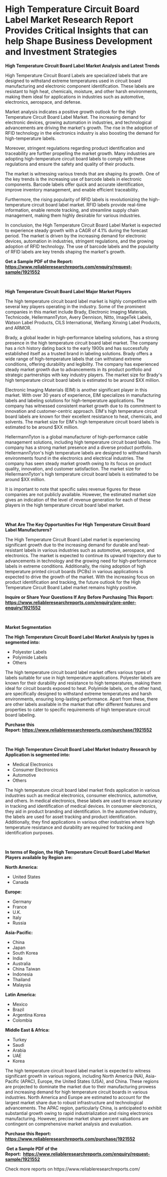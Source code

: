 <p><h1>High Temperature Circuit Board Label Market Research Report Provides Critical Insights that can help Shape Business Development and Investment Strategies</h1></p><p><strong>High Temperature Circuit Board Label Market Analysis and Latest Trends</strong></p>
<p><p>High Temperature Circuit Board Labels are specialized labels that are designed to withstand extreme temperatures used in circuit board manufacturing and electronic component identification. These labels are resistant to high heat, chemicals, moisture, and other harsh environments, making them ideal for applications in industries such as automotive, electronics, aerospace, and defense.</p><p>Market analysis indicates a positive growth outlook for the High Temperature Circuit Board Label Market. The increasing demand for electronic devices, growing automation in industries, and technological advancements are driving the market's growth. The rise in the adoption of RFID technology in the electronics industry is also boosting the demand for high-temperature labels.</p><p>Moreover, stringent regulations regarding product identification and traceability are further propelling the market growth. Many industries are adopting high-temperature circuit board labels to comply with these regulations and ensure the safety and quality of their products.</p><p>The market is witnessing various trends that are shaping its growth. One of the key trends is the increasing use of barcode labels in electronic components. Barcode labels offer quick and accurate identification, improve inventory management, and enable efficient traceability.</p><p>Furthermore, the rising popularity of RFID labels is revolutionizing the high-temperature circuit board label market. RFID labels provide real-time information, enable remote tracking, and streamline supply chain management, making them highly desirable for various industries.</p><p>In conclusion, the High Temperature Circuit Board Label Market is expected to experience steady growth with a CAGR of 4.1% during the forecast period. The market is driven by the increasing demand for electronic devices, automation in industries, stringent regulations, and the growing adoption of RFID technology. The use of barcode labels and the popularity of RFID labels are key trends shaping the market's growth.</p></p>
<p><strong>Get a Sample PDF of the Report:&nbsp; <a href="https://www.reliableresearchreports.com/enquiry/request-sample/1921552">https://www.reliableresearchreports.com/enquiry/request-sample/1921552</a></strong></p>
<p>&nbsp;</p>
<p><strong>High Temperature Circuit Board Label Major Market Players</strong></p>
<p><p>The high temperature circuit board label market is highly competitive with several key players operating in the industry. Some of the prominent companies in this market include Brady, Electronic Imaging Materials, Technicode, HellermannTyton, Avery Dennison, Nitto, ImageTek Labels, Watson Label Products, CILS International, Weifang Xinxing Label Products, and ARMOR.</p><p>Brady, a global leader in high-performance labeling solutions, has a strong presence in the high temperature circuit board label market. The company has a rich history dating back to the early 1900s and has successfully established itself as a trusted brand in labeling solutions. Brady offers a wide range of high-temperature labels that can withstand extreme conditions, offering durability and legibility. The company has experienced steady market growth due to advancements in its product portfolio and strategic partnerships with key industry players. The market size for Brady's high temperature circuit board labels is estimated to be around $XX million.</p><p>Electronic Imaging Materials (EIM) is another significant player in this market. With over 30 years of experience, EIM specializes in manufacturing labels and labeling solutions for high-temperature applications. The company has witnessed consistent market growth due to its commitment to innovation and customer-centric approach. EIM's high temperature circuit board labels are known for their excellent resistance to heat, chemicals, and solvents. The market size for EIM's high temperature circuit board labels is estimated to be around $XX million.</p><p>HellermannTyton is a global manufacturer of high-performance cable management solutions, including high temperature circuit board labels. The company has a strong market presence and a diverse product portfolio. HellermannTyton's high temperature labels are designed to withstand harsh environments found in the electronics and electrical industries. The company has seen steady market growth owing to its focus on product quality, innovation, and customer satisfaction. The market size for HellermannTyton's high temperature circuit board labels is estimated to be around $XX million.</p><p>It is important to note that specific sales revenue figures for these companies are not publicly available. However, the estimated market size gives an indication of the level of revenue generation for each of these players in the high temperature circuit board label market.</p></p>
<p>&nbsp;</p>
<p><strong>What Are The Key Opportunities For High Temperature Circuit Board Label Manufacturers?</strong></p>
<p><p>The High Temperature Circuit Board Label market is experiencing significant growth due to the increasing demand for durable and heat-resistant labels in various industries such as automotive, aerospace, and electronics. The market is expected to continue its upward trajectory due to advancements in technology and the growing need for high-performance labels in extreme conditions. Additionally, the rising adoption of high temperature printed circuit boards (PCBs) in various applications is expected to drive the growth of the market. With the increasing focus on product identification and tracking, the future outlook for the High Temperature Circuit Board Label market remains highly positive.</p></p>
<p><strong>Inquire or Share Your Questions If Any Before Purchasing This Report: <a href="https://www.reliableresearchreports.com/enquiry/pre-order-enquiry/1921552">https://www.reliableresearchreports.com/enquiry/pre-order-enquiry/1921552</a></strong></p>
<p>&nbsp;</p>
<p><strong>Market Segmentation</strong></p>
<p><strong>The High Temperature Circuit Board Label Market Analysis by types is segmented into:</strong></p>
<p><ul><li>Polyester Labels</li><li>Polyimide Labels</li><li>Others</li></ul></p>
<p><p>The high temperature circuit board label market offers various types of labels suitable for use in high temperature applications. Polyester labels are known for their durability and resistance to high temperatures, making them ideal for circuit boards exposed to heat. Polyimide labels, on the other hand, are specifically designed to withstand extreme temperatures and harsh environments, ensuring long-lasting performance. Apart from these, there are other labels available in the market that offer different features and properties to cater to specific requirements of high temperature circuit board labeling.</p></p>
<p><strong>Purchase this Report:&nbsp;<a href="https://www.reliableresearchreports.com/purchase/1921552">https://www.reliableresearchreports.com/purchase/1921552</a></strong></p>
<p>&nbsp;</p>
<p><strong>The High Temperature Circuit Board Label Market Industry Research by Application is segmented into:</strong></p>
<p><ul><li>Medical Electronics</li><li>Consumer Electronics</li><li>Automotive</li><li>Others</li></ul></p>
<p><p>The high temperature circuit board label market finds application in various industries such as medical electronics, consumer electronics, automotive, and others. In medical electronics, these labels are used to ensure accuracy in tracking and identification of medical devices. In consumer electronics, they aid in product branding and identification. In the automotive industry, the labels are used for asset tracking and product identification. Additionally, they find applications in various other industries where high temperature resistance and durability are required for tracking and identification purposes.</p></p>
<p>&nbsp;</p>
<p><strong>In terms of Region, the High Temperature Circuit Board Label Market Players available by Region are:</strong></p>
<p>
    <p> <strong> North America: </strong>
        <ul>
            <li>United States</li>
            <li>Canada</li>
        </ul>
        </p> 
    <p> <strong> Europe: </strong>
        <ul>
            <li>Germany</li>
            <li>France</li>
            <li>U.K.</li>
            <li>Italy</li>
            <li>Russia</li>
        </ul>
        </p> 
    <p> <strong> Asia-Pacific: </strong>
        <ul>
            <li>China</li>
            <li>Japan</li>
            <li>South Korea</li>
            <li>India</li>
            <li>Australia</li>
            <li>China Taiwan</li>
            <li>Indonesia</li>
            <li>Thailand</li>
            <li>Malaysia</li>
        </ul>
        </p> 
    <p> <strong> Latin America: </strong>
        <ul>
            <li>Mexico</li>
            <li>Brazil</li>
            <li>Argentina Korea</li>
            <li>Colombia</li>
        </ul>
        </p> 
    <p> <strong> Middle East & Africa: </strong>
        <ul>
            <li>Turkey</li>
            <li>Saudi</li>
            <li>Arabia</li>
            <li>UAE</li>
            <li>Korea</li>
        </ul>
    </p>
    </p>
<p><p>The high temperature circuit board label market is expected to witness significant growth in various regions, including North America (NA), Asia-Pacific (APAC), Europe, the United States (USA), and China. These regions are projected to dominate the market due to their manufacturing prowess and increasing demand for high temperature circuit boards in various industries. North America and Europe are estimated to account for the largest market share due to robust infrastructure and technological advancements. The APAC region, particularly China, is anticipated to exhibit substantial growth owing to rapid industrialization and rising electronics manufacturing. However, precise market share percent valuations are contingent on comprehensive market analysis and evaluation.</p></p>
<p><strong>Purchase this Report: <a href="https://www.reliableresearchreports.com/purchase/1921552">https://www.reliableresearchreports.com/purchase/1921552</a></strong></p>
<p>&nbsp;<strong>Get a Sample PDF of the Report:&nbsp;&nbsp;<a href="https://www.reliableresearchreports.com/enquiry/request-sample/1921552">https://www.reliableresearchreports.com/enquiry/request-sample/1921552</a></strong></p>
<p><strong></strong></p>
<p>Check more reports on https://www.reliableresearchreports.com/</p>